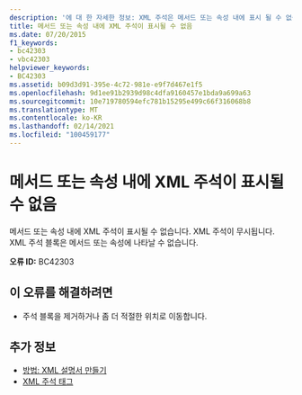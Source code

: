```yaml
---
description: '에 대 한 자세한 정보: XML 주석은 메서드 또는 속성 내에 표시 될 수 없습니다.'
title: 메서드 또는 속성 내에 XML 주석이 표시될 수 없음
ms.date: 07/20/2015
f1_keywords:
- bc42303
- vbc42303
helpviewer_keywords:
- BC42303
ms.assetid: b09d3d91-395e-4c72-981e-e9f7d467e1f5
ms.openlocfilehash: 9d1ee91b2939d98c4dfa9160457e1bda9a699a63
ms.sourcegitcommit: 10e719780594efc781b15295e499c66f316068b8
ms.translationtype: MT
ms.contentlocale: ko-KR
ms.lasthandoff: 02/14/2021
ms.locfileid: "100459177"
---
```

# <a name="xml-comment-cannot-appear-within-a-method-or-a-property"></a>메서드 또는 속성 내에 XML 주석이 표시될 수 없음

메서드 또는 속성 내에 XML 주석이 표시될 수 없습니다. XML 주석이 무시됩니다. XML 주석 블록은 메서드 또는 속성에 나타날 수 없습니다.  
  
 **오류 ID:** BC42303  
  
## <a name="to-correct-this-error"></a>이 오류를 해결하려면  
  
- 주석 블록을 제거하거나 좀 더 적절한 위치로 이동합니다.  
  
## <a name="see-also"></a>추가 정보

- [방법: XML 설명서 만들기](../programming-guide/program-structure/how-to-create-xml-documentation.md)
- [XML 주석 태그](../language-reference/xmldoc/index.md)
